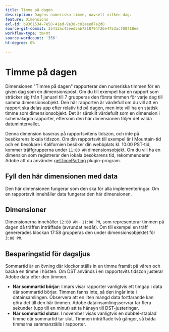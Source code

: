 ```yaml
---
title: Timme på dagen
description: Dagens numeriska timme, oavsett vilken dag.
feature: Dimensions
exl-id: b9361534-7e58-41ed-9a38-c02aeed7a2d8
source-git-commit: 35413ac43eed5ab7218794f26e4753acf08f18ee
workflow-type: tm+mt
source-wordcount: '356'
ht-degree: 0%

---
```


# Timme på dagen

Dimensionen &quot;Timme på dagen&quot; rapporterar den numeriska timmen för en given dag som en dimensionspost. Om du till exempel har en rapport som sträcker sig från 1 januari till 7 grupperas den första timmen för varje dag till samma dimensionsobjekt. Den här rapporten är värdefull om du vill att en rapport ska delas upp efter relativ tid på dagen, men inte vill ha en statisk timme som dimensionsobjekt. Det är särskilt värdefullt som en dimension i schemalagda rapporter, eftersom den här dimensionen följer det valda datumintervallet.

Denna dimension baseras på rapportsvitens tidszon, och inte på besökarens lokala tidszon. Om din rapportsvit till exempel är i Mountain-tid och en besökare i Kalifornien besöker din webbplats kl. 10.00 PST-tid, kommer träffgrupperna under `11:00 AM` dimensionsobjekt. Om du vill ha en dimension som registrerar den lokala besökarens tid, rekommenderar Adobe att du använder [getTimeParting](/help/implement/vars/plugins/gettimeparting.md) plugin-program.

## Fyll den här dimensionen med data

Den här dimensionen fungerar som den ska för alla implementeringar. Om en rapportsvit innehåller data fungerar den här dimensionen.

## Dimensioner

Dimensionerna innehåller `12:00 AM` - `11:00 PM`, som representerar timmen på dagen då träffen inträffade (avrundat nedåt). Om till exempel en träff genererades klockan 17:58 grupperas den under dimensionsobjektet för `3:00 PM`.

## Besparingstid för dagsljus

Sommartid är en övning där klockor ställs in en timme framåt på våren och backa en timme i hösten. Om DST används i en rapportsvits tidszon justerar Adobe data efter den timmen.

* **När sommartid börjar**: I mars visar rapporter vanligtvis ett timgap i data där sommartid börjar. Timmen fanns inte, så den ingår inte i datainsamlingen. Observera att en liten mängd data fortfarande kan göra det till den här timmen. Adobe datainsamlingsservrar tar flera sekunder (upp till en minut) att ta hänsyn till DST-justeringar.
* **När sommartid slutar**: I november visas vanligtvis en dubbel-staplad timme där sommartid tar slut. Timmen inträffade två gånger, så båda timmarna sammanställs i rapporter.
